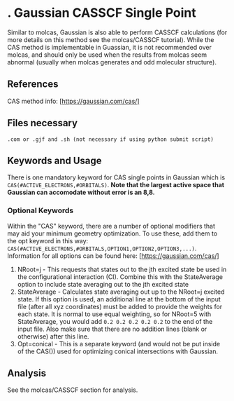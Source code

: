 # . Gaussian CASSCF Single Point
Similar to molcas, Gaussian is also able to perform CASSCF calculations (for more details on this method see the molcas/CASSCF tutorial). While the CAS method is implementable in Guassian, it is not recommended over molcas, and should only be used when the results from molcas seem abnormal (usually when molcas generates and odd molecular structure). 
## References
CAS method info: [https://gaussian.com/cas/]

## Files necessary
```.com or .gjf and .sh (not necessary if using python submit script)```

## Keywords and Usage
There is one mandatory keyword for CAS single points in Gaussian which is ```CAS(#ACTIVE_ELECTRONS,#ORBITALS)```. **Note that the largest active space that Gaussian can accomodate without error is an 8,8.**

### Optional Keywords
Within the "CAS" keyword, there are a number of optional modifiers that may aid your minimum geometry optimization. To use these, add them to the opt keyword in this way: ```CAS(#ACTIVE_ELECTRONS,#ORBITALS,OPTION1,OPTION2,OPTION3,...)```. Information for all options can be found here: [https://gaussian.com/cas/]
1. NRoot=j - This requests that states out to the jth excited state be used in the configurational interaction (CI). Combine this with the StateAverage option to include state averaging out to the jth excited state
2. StateAverage - Calculates state averaging out up to the NRoot=j excited state. If this option is used, an additional line at the bottom of the input file (after all xyz coordinates) must be added to provide the weights for each state. It is normal to use equal weighting, so for NRoot=5 with StateAverage, you would add ```0.2 0.2 0.2 0.2 0.2``` to the end of the input file. Also make sure that there are no addition lines (blank or otherwise) after this line.
3. Opt=conical - This is a separate keyword (and would not be put inside of the CAS()) used for optimizing conical intersections with Gaussian. 

## Analysis
See the molcas/CASSCF section for analysis.

